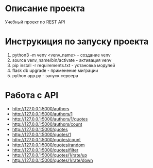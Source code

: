 # Описание проекта

Учебный проект по REST API

# Инструкиция по запуску проекта
1. python3 -m venv <venv_name> - создание venv
2. source venv_name/bin/activate - активация venv
3. pip install -r requirements.txt - установка модулей
4. flask db upgrade - применение миграции
5. python app.py - запуск сервера

# Работа с API

- http://127.0.0.1:5000/authors
- http://127.0.0.1:5000/authors/1
- http://127.0.0.1:5000/authors/1/quotes
- http://127.0.0.1:5000/authors/count
- http://127.0.0.1:5000/quotes
- http://127.0.0.1:5000/quotes/1
- http://127.0.0.1:5000/quotes/count
- http://127.0.0.1:5000/quotes/random
- http://127.0.0.1:5000/quotes/filter
- http://127.0.0.1:5000/quotes/1/rate/up
- http://127.0.0.1:5000/quotes/1/rate/down
